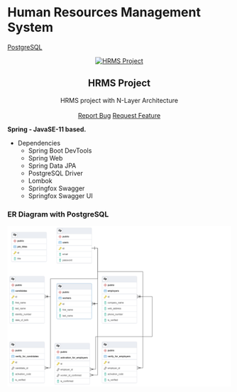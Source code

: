 # Human Resources Management System

<a href="https://github.com/canpolatt/JavaReactHomework6-1">PostgreSQL</a>

<p align="center">

 <a href="https://github.com/canpolatt/HRMS">
    <img src="https://www.hrkatha.com/wp-content/uploads/HRMS.png" alt="HRMS Project">
  </a>
<h2 align="center">HRMS Project</h2>
<p align="center">
    HRMS project with N-Layer Architecture
    <br />
    <br />
    <a href="https://github.com/canpolatt/HRMS/issues">Report Bug</a>
    <a href="https://github.com/canpolatt/HRMS/issues">Request Feature</a>
  </p>
</p>

**Spring - JavaSE-11 based.**
* Dependencies
  * Spring Boot DevTools
  * Spring Web
  * Spring Data JPA
  * PostgreSQL Driver
  * Lombok
  * Springfox Swagger
  * Springfox Swagger UI

### ER Diagram with PostgreSQL
![Er Diagram](/er_diagram.png)




